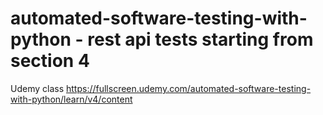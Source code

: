 # automated-software-testing-with-python - rest api tests starting from section 4

Udemy class https://fullscreen.udemy.com/automated-software-testing-with-python/learn/v4/content